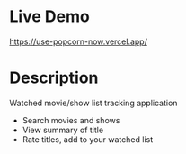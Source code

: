 # Live Demo

https://use-popcorn-now.vercel.app/

# Description

Watched movie/show list tracking application

- Search movies and shows
- View summary of title
- Rate titles, add to your watched list
